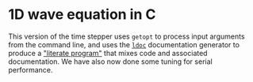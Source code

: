 # 1D wave equation in C

This version of the time stepper uses `getopt` to process input
arguments from the command line, and uses the
[`ldoc`](https://github.com/dbindel/ldoc) documentation generator
to produce a ["literate program"](wave_demo.html) that mixes code
and associated documentation.  We have also now done some tuning for
serial performance.
